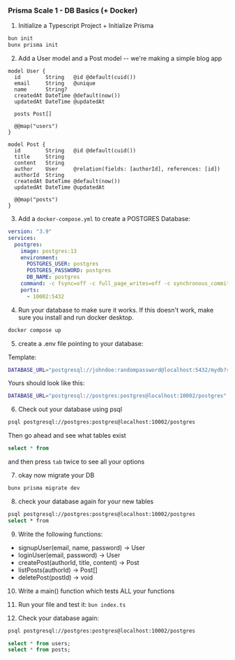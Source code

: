 ### Prisma Scale 1 - DB Basics (+ Docker)

1. Initialize a Typescript Project + Initialize Prisma
```sh
bun init
bunx prisma init
```

2. Add a User model and a Post model -- we're making a simple blog app
```prisma
model User {
  id        String   @id @default(cuid())
  email     String   @unique
  name      String?
  createdAt DateTime @default(now())
  updatedAt DateTime @updatedAt

  posts Post[]

  @@map("users")
}
```

```prisma
model Post {
  id        String   @id @default(cuid())
  title     String
  content   String
  author    User     @relation(fields: [authorId], references: [id])
  authorId  String
  createdAt DateTime @default(now())
  updatedAt DateTime @updatedAt

  @@map("posts")
}
```

3. Add a `docker-compose.yml` to create a POSTGRES Database:
```yml
version: "3.9"
services:
  postgres:
    image: postgres:13
    environment:
      POSTGRES_USER: postgres
      POSTGRES_PASSWORD: postgres
      DB_NAME: postgres
    command: -c fsync=off -c full_page_writes=off -c synchronous_commit=off -c max_connections=500
    ports:
      - 10002:5432
```

4. Run your database to make sure it works. If this doesn't work, make sure you install and run docker desktop.
```sh
docker compose up
```

5. create a .env file pointing to your database:

Template:
```sh
DATABASE_URL="postgresql://johndoe:randompassword@localhost:5432/mydb?schema=public"
```

Yours should look like this:
```sh
DATABASE_URL="postgresql://postgres:postgres@localhost:10002/postgres"
```


6. Check out your database using psql
```sh
psql postgresql://postgres:postgres@localhost:10002/postgres
```

Then go ahead and see what tables exist
```sql
select * from 
```
and then press `tab` twice to see all your options

7. okay now migrate your DB
```sh
bunx prisma migrate dev
```

8. check your database again for your new tables

```sh
psql postgresql://postgres:postgres@localhost:10002/postgres
select * from 
```

9. Write the following functions:
- signupUser(email, name, password) -> User
- loginUser(email, password) -> User
- createPost(authorId, title, content) -> Post
- listPosts(authorId) -> Post[]
- deletePost(postId) -> void

10. Write a main() function which tests ALL your functions

11. Run your file and test it: `bun index.ts`

12. Check your database again:
```sh
psql postgresql://postgres:postgres@localhost:10002/postgres
```

```sql
select * from users;
select * from posts;
```